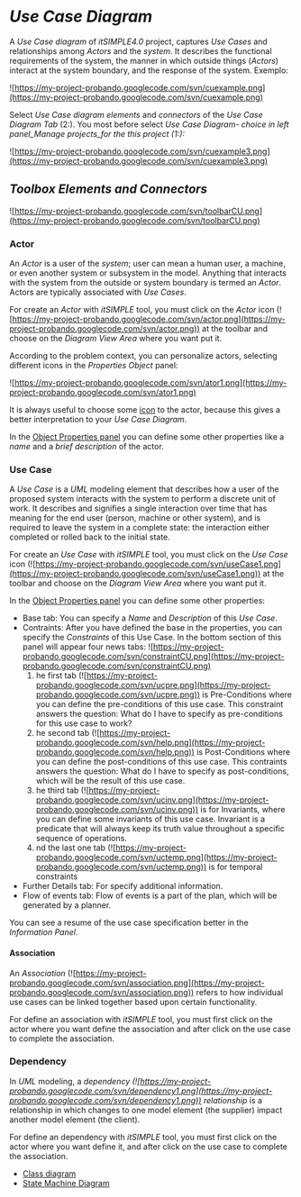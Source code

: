 # _Use Case Diagram_ #

A _Use Case diagram_ of _itSIMPLE4.0_ project, captures _Use Cases_ and relationships among _Actors_ and the _system_. It describes the functional requirements of the system, the manner in which outside things (_Actors_) interact at the system boundary, and the response of the system.
Exemplo:

![https://my-project-probando.googlecode.com/svn/cuexample.png](https://my-project-probando.googlecode.com/svn/cuexample.png)

Select _Use Case diagram elements_ and _connectors_ of the _Use Case Diagram Tab_ (2:). You most before select _Use Case Diagram- choice in left panel_Manage projects_for the this project (1:):_

![https://my-project-probando.googlecode.com/svn/cuexample3.png](https://my-project-probando.googlecode.com/svn/cuexample3.png)

## _Toolbox Elements and Connectors_ ##

![https://my-project-probando.googlecode.com/svn/toolbarCU.png](https://my-project-probando.googlecode.com/svn/toolbarCU.png)

### Actor ###

An _Actor_ is a user of the _system_; user can mean a human user, a machine, or even another system or subsystem in the model. Anything that interacts with the system from the outside or system boundary is termed an _Actor_. Actors are typically associated with _Use Cases_.

For create an _Actor_ with _itSIMPLE_ tool, you must click on the _Actor_ icon (![https://my-project-probando.googlecode.com/svn/actor.png](https://my-project-probando.googlecode.com/svn/actor.png)) at the toolbar and choose on the _Diagram View Area_ where you want put it.

According to the problem context, you can personalize actors, selecting different icons in the _Properties Object_ panel:

![https://my-project-probando.googlecode.com/svn/ator1.png](https://my-project-probando.googlecode.com/svn/ator1.png)

It is always useful to choose some [icon](Icons.md) to the actor, because this gives a better interpretation to your _Use Case Diagram_.

In the [Object Properties panel](BasicFuncionalities#Object_Properties.md) you can define some other properties like a _name_ and a _brief description_ of the actor.

### Use Case ###

A _Use Case_ is a _UML_ modeling element that describes how a user of the proposed system interacts with the system to perform a discrete unit of work. It describes and signifies a single interaction over time that has meaning for the end user (person, machine or other system), and is required to leave the system in a complete state: the interaction either completed or rolled back to the initial state.

For create an _Use Case_ with _itSIMPLE_ tool, you must click on the _Use Case_ icon (![https://my-project-probando.googlecode.com/svn/useCase1.png](https://my-project-probando.googlecode.com/svn/useCase1.png)) at the toolbar and choose on the _Diagram View Area_ where you want put it.

In the [Object Properties panel](BasicFuncionalities#Object_Properties.md)  you can define some other properties:
  * Base tab: You can specify a _Name_ and _Description_ of this _Use Case_.
  * Contraints: After you have defined the base in the properties, you can specify the _Constraints_ of this Use Case. In the bottom section of this panel will appear four news tabs: ![https://my-project-probando.googlecode.com/svn/constraintCU.png](https://my-project-probando.googlecode.com/svn/constraintCU.png)
    1. he first tab (![https://my-project-probando.googlecode.com/svn/ucpre.png](https://my-project-probando.googlecode.com/svn/ucpre.png)) is Pre-Conditions where you can define the pre-conditions of this use case. This constraint answers the question: What do I have to specify as pre-conditions for this use case to work?
    1. he second tab (![https://my-project-probando.googlecode.com/svn/help.png](https://my-project-probando.googlecode.com/svn/help.png)) is Post-Conditions where you can define the post-conditions of this use case. This contraints answers the question: What do I have to specify as post-conditions, which will be the result of this use case.
    1. he third tab (![https://my-project-probando.googlecode.com/svn/ucinv.png](https://my-project-probando.googlecode.com/svn/ucinv.png)) is for Invariants, where you can define some invariants of this use case. Invariant is a predicate that will always keep its truth value throughout a specific sequence of operations.
    1. nd the last one tab (![https://my-project-probando.googlecode.com/svn/uctemp.png](https://my-project-probando.googlecode.com/svn/uctemp.png)) is for temporal constraints
  * Further Details tab: For specify additional information.
  * Flow of events tab: Flow of events is a part of the plan, which will be generated by a planner.

You can see a resume of the use case specification better in the _Information Panel_.

#### Association ####

An _Association_ (![https://my-project-probando.googlecode.com/svn/association.png](https://my-project-probando.googlecode.com/svn/association.png)) refers to how individual use cases can be linked together based upon certain functionality.

For define an association with _itSIMPLE_ tool, you must first click on the actor where you want define the association and after click on the use case to complete the association.

### Dependency ###

In _UML_ modeling, a _dependency (![https://my-project-probando.googlecode.com/svn/dependency1.png](https://my-project-probando.googlecode.com/svn/dependency1.png)) relationship_ is a relationship in which changes to one model element (the supplier) impact another model element (the client).

For define an dependency with _itSIMPLE_ tool, you must first click on the actor where you want define it, and after click on the use case to complete the association.

  * [Class diagram](ModellingClassDiagram.md)
  * [State Machine Diagram](ModellingStateDiagram.md)